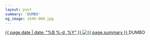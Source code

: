 ```yaml
---
layout: post
summary: 'DUMBO'
og_image: 1649-960.jpg
---
```


<p>
 <time>
  <a href="/1649">
   {{ page.date | date: "%B %-d, %Y" }}
  </a>
 </time>
 <a href="/1649">
  <img alt="{{ page.summary }}" sizes="(min-width: 700px) 50vw, calc(100vw - 2rem)" src="{{ site.assets_url }}/1649-480.jpg" srcset="{{ site.assets_url }}/1649-240.jpg 240w, {{ site.assets_url }}/1649-480.jpg 480w, {{ site.assets_url }}/1649-720.jpg 720w, {{ site.assets_url }}/1649-960.jpg 960w"/>
 </a>
 <span>
  DUMBO
 </span>
</p>
